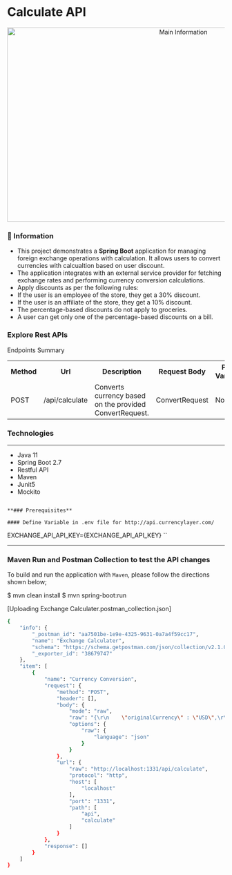 # Calculate API

<p align="center">
    <img src="screenshots/foreign_exchange_main_image.png" alt="Main Information" width="800" height="450">
</p>

### 📖 Information

<ul style="list-style-type:disc">
  <li>This project demonstrates a <b>Spring Boot</b> application for managing foreign exchange operations with calculation. It allows users to convert currencies with calcualtion based on user discount.</li>
  <li>The application integrates with an external service provider for fetching exchange rates and performing currency conversion calculations.</li>
  <li>	Apply discounts as per the following rules:</li>
  <li>	If the user is an employee of the store, they get a 30% discount.</li>
  <li>	If the user is an affiliate of the store, they get a 10% discount.</li>
  <li>	The percentage-based discounts do not apply to groceries.</li>
  <li>	A user can get only one of the percentage-based discounts on a bill.</li>
</ul>


### Explore Rest APIs

Endpoints Summary

<table style="width:100%">
  <tr>
      <th>Method</th>
      <th>Url</th>
      <th>Description</th>
      <th>Request Body</th>
      <th>Path Variable</th>
      <th>Response</th>
  </tr>

  <tr>
      <td>POST</td>
      <td>/api/calculate</td>
      <td>Converts currency based on the provided ConvertRequest.</td>
      <td>ConvertRequest</td>
      <td>None</td>
      <td>ConvertResponse</td>
  </tr>
</table>


### Technologies

---
- Java 11
- Spring Boot 2.7
- Restful API
- Maven
- Junit5
- Mockito


```

**### Prerequisites**

#### Define Variable in .env file for http://api.currencylayer.com/

```
EXCHANGE_API_API_KEY={EXCHANGE_API_API_KEY}
``


---
### Maven Run and Postman Collection to test the API changes

To build and run the application with `Maven`, please follow the directions shown below;


$ mvn clean install
$ mvn spring-boot:run


[Uploading Exchange Calculater.postman_collection.json]
```sh
{
	"info": {
		"_postman_id": "aa7501be-1e9e-4325-9631-0a7a4f59cc17",
		"name": "Exchange Calculater",
		"schema": "https://schema.getpostman.com/json/collection/v2.1.0/collection.json",
		"_exporter_id": "38679747"
	},
	"item": [
		{
			"name": "Currency Conversion",
			"request": {
				"method": "POST",
				"header": [],
				"body": {
					"mode": "raw",
					"raw": "{\r\n    \"originalCurrency\" : \"USD\",\r\n    \"targetCurrency\" : \"EUR\",\r\n    \"totalAmount\" : 100\r\n}",
					"options": {
						"raw": {
							"language": "json"
						}
					}
				},
				"url": {
					"raw": "http://localhost:1331/api/calculate",
					"protocol": "http",
					"host": [
						"localhost"
					],
					"port": "1331",
					"path": [
						"api",
						"calculate"
					]
				}
			},
			"response": []
		}
	]
}
